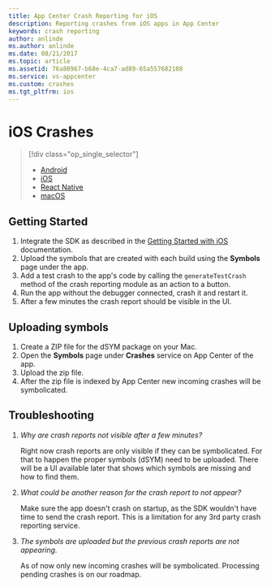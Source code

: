 ```yaml
---
title: App Center Crash Reporting for iOS
description: Reporting crashes from iOS apps in App Center
keywords: crash reporting
author: anlinde
ms.author: anlinde
ms.date: 08/21/2017
ms.topic: article
ms.assetid: 76a80967-b68e-4ca7-ad89-65a557682108
ms.service: vs-appcenter
ms.custom: crashes
ms.tgt_pltfrm: ios
---
```


# iOS Crashes

> [!div class="op_single_selector"]
> * [Android](android.md)
> * [iOS](ios.md)
> * [React Native](react-native.md)
> * [macOS](macos.md)

## Getting Started

1. Integrate the SDK as described in the [Getting Started with iOS](~/sdk/getting-started/ios.md) documentation.
2. Upload the symbols that are created with each build using the **Symbols** page under the app.
3. Add a test crash to the app's code by calling the `generateTestCrash` method of the crash reporting module as an action to a button.
4. Run the app without the debugger connected, crash it and restart it.
5. After a few minutes the crash report should be visible in the UI.

## Uploading symbols

1. Create a ZIP file for the dSYM package on your Mac.
2. Open the **Symbols** page under **Crashes** service on App Center of the app.
3. Upload the zip file.
4. After the zip file is indexed by App Center new incoming crashes will be symbolicated.

## Troubleshooting

1. *Why are crash reports not visible after a few minutes?*

    Right now crash reports are only visible if they can be symbolicated. For that to happen the proper symbols (dSYM) need to be uploaded. There will be a UI available later that shows which symbols are missing and how to find them.

2. *What could be another reason for the crash report to not appear?*

    Make sure the app doesn't crash on startup, as the SDK wouldn't have time to send the crash report. This is a limitation for any 3rd party crash reporting service.

3. *The symbols are uploaded but the previous crash reports are not appearing.*

    As of now only new incoming crashes will be symbolicated. Processing pending crashes is on our roadmap.
